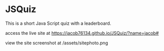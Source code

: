 # JSQuiz

This is a short Java Script quiz with a leaderboard.

access the live site at https://jacob76134.github.io/JSQuiz/?name=jacob#

view the site screenshot at /assets/sitephoto.png